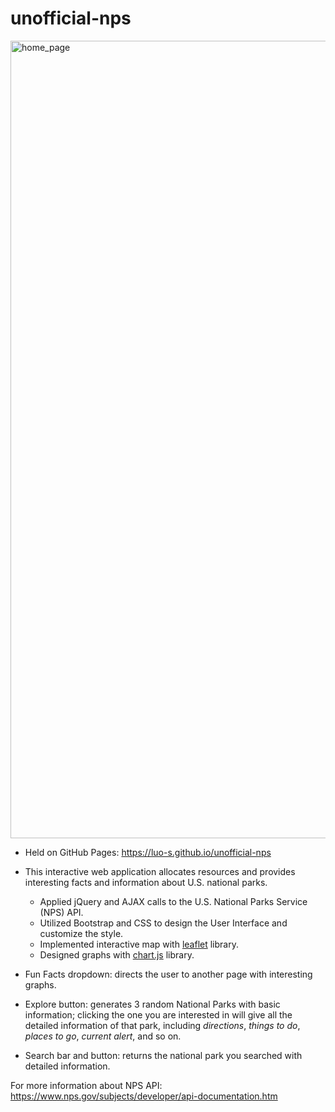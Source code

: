 # unofficial-nps

<img width="1276" alt="home_page" src="https://github.com/luo-s/unofficial-nps/assets/40323042/66324a3f-e9f7-46d7-8136-b3bc3204be13">

+ Held on GitHub Pages: https://luo-s.github.io/unofficial-nps

+ This interactive web application allocates resources and provides interesting facts and information about U.S. national parks.
  - Applied jQuery and AJAX calls to the U.S. National Parks Service (NPS) API.
  - Utilized Bootstrap and CSS to design the User Interface and customize the style.
  - Implemented interactive map with [leaflet](https://leafletjs.com/) library.
  - Designed graphs with [chart.js](https://www.chartjs.org/) library.

 + Fun Facts dropdown: directs the user to another page with interesting graphs.
 + Explore button: generates 3 random National Parks with basic information; clicking the one you are interested in will give all the detailed information of that park, including _directions_, _things to do_, _places to go_, _current alert_, and so on.
 + Search bar and button: returns the national park you searched with detailed information.

For more information about NPS API: https://www.nps.gov/subjects/developer/api-documentation.htm
